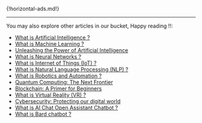 {!horizontal-ads.md!}

---

You may also explore other articles in our bucket, Happy reading !!:

* <a target="_blank" href=https://www.nightwolf.in/articles/ai_intro>What is Artificial Intelligence ?</a>
* <a target="_blank" href=https://www.nightwolf.in/articles/machine_learning_intro/>What is Machine Learning ?</a>
* <a target="_blank" href=https://www.nightwolf.in/articles/ai_trends>Unleashing the Power of Artificial Intelligence</a>
* <a target="_blank" href=https://www.nightwolf.in/articles/neural_networks>What is Neural Networks ?</a>
* <a target="_blank" href=https://www.nightwolf.in/articles/iot>What is Internet of Things (IoT) ?</a>
* <a target="_blank" href=https://www.nightwolf.in/articles/natural_language_processing>What is Natural Language Processing (NLP) ?</a>
* <a target="_blank" href=https://www.nightwolf.in/articles/robotics_automation>What is Robotics and Automation ?</a>
* <a target="_blank" href=https://www.nightwolf.in/articles/quantum_computing>Quantum Computing: The Next Frontier</a>
* <a target="_blank" href=https://www.nightwolf.in/articles/blockchain>Blockchain: A Primer for Beginners</a>
* <a target="_blank" href=https://www.nightwolf.in/articles/virtual_reality>What is Virtual Reality (VR) ?</a>
* <a target="_blank" href=https://www.nightwolf.in/articles/cyber_security>Cybersecurity: Protecting our digital world</a>
* <a target="_blank" href=https://www.nightwolf.in/articles/ai_chatbot>What is AI Chat Open Assistant Chatbot ?</a>
* <a target="_blank" href=https://www.nightwolf.in/articles/bard>What is Bard chatbot ?</a>
